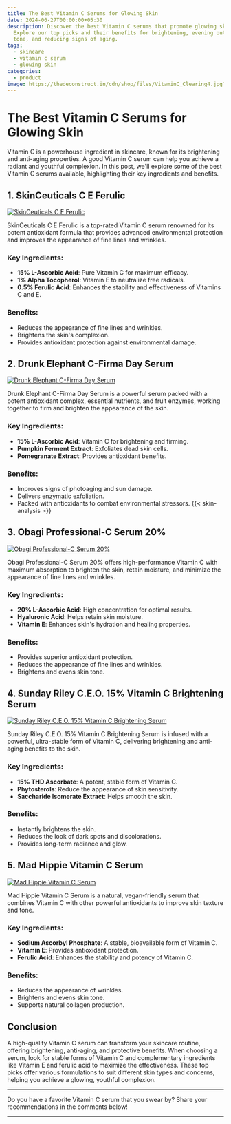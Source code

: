 ```yaml
---
title: The Best Vitamin C Serums for Glowing Skin
date: 2024-06-27T00:00:00+05:30
description: Discover the best Vitamin C serums that promote glowing skin.
  Explore our top picks and their benefits for brightening, evening out skin
  tone, and reducing signs of aging.
tags:
  - skincare
  - vitamin c serum
  - glowing skin
categories:
  - product
image: https://thedeconstruct.in/cdn/shop/files/VitaminC_Clearing4.jpg?v=1718347177&width=1500
---
```


# The Best Vitamin C Serums for Glowing Skin

Vitamin C is a powerhouse ingredient in skincare, known for its brightening and anti-aging properties. A good Vitamin C serum can help you achieve a radiant and youthful complexion. In this post, we'll explore some of the best Vitamin C serums available, highlighting their key ingredients and benefits.

## 1. **SkinCeuticals C E Ferulic**

[![SkinCeuticals C E Ferulic](https://i5.walmartimages.com/seo/Skinceuticals-C-E-Ferulic-Combination-Antioxidant-Treatment-15ml-0-5oz_893d71a2-31b5-4823-82e7-7ff4870e93b6.a4326ef357a5a5640e2e569c49bc8af2.jpeg?odnHeight=768&odnWidth=768&odnBg=FFFFFF)](https://www.walmart.com/ip/Skinceuticals-C-E-Ferulic-Combination-Antioxidant-Treatment-15ml-0-5oz/129933913)

SkinCeuticals C E Ferulic is a top-rated Vitamin C serum renowned for its potent antioxidant formula that provides advanced environmental protection and improves the appearance of fine lines and wrinkles.

### Key Ingredients:
- **15% L-Ascorbic Acid**: Pure Vitamin C for maximum efficacy.
- **1% Alpha Tocopherol**: Vitamin E to neutralize free radicals.
- **0.5% Ferulic Acid**: Enhances the stability and effectiveness of Vitamins C and E.

### Benefits:
- Reduces the appearance of fine lines and wrinkles.
- Brightens the skin's complexion.
- Provides antioxidant protection against environmental damage.

## 2. **Drunk Elephant C-Firma Day Serum**

[![Drunk Elephant C-Firma Day Serum](https://www.sephora.com/productimages/sku/s2464949-main-zoom.jpg?imwidth=315)](https://www.sephora.com/product/c-firma-day-serum-P400259)

Drunk Elephant C-Firma Day Serum is a powerful serum packed with a potent antioxidant complex, essential nutrients, and fruit enzymes, working together to firm and brighten the appearance of the skin.

### Key Ingredients:
- **15% L-Ascorbic Acid**: Vitamin C for brightening and firming.
- **Pumpkin Ferment Extract**: Exfoliates dead skin cells.
- **Pomegranate Extract**: Provides antioxidant benefits.

### Benefits:
- Improves signs of photoaging and sun damage.
- Delivers enzymatic exfoliation.
- Packed with antioxidants to combat environmental stressors.
 {{< skin-analysis >}}
## 3. **Obagi Professional-C Serum 20%**

[![Obagi Professional-C Serum 20%](https://i5.walmartimages.com/seo/Obagi-System-Professional-C-Vitamin-C-Serum-20-1-oz_91c892f2-44c6-4508-9894-02eec5f0d035.42e8ad6161c6837bee4b5057ef9b2786.jpeg?odnHeight=320&odnWidth=320&odnBg=FFFFFF)](https://www.walmart.com/c/kp/obagi-professional-c-serum)

Obagi Professional-C Serum 20% offers high-performance Vitamin C with maximum absorption to brighten the skin, retain moisture, and minimize the appearance of fine lines and wrinkles.

### Key Ingredients:
- **20% L-Ascorbic Acid**: High concentration for optimal results.
- **Hyaluronic Acid**: Helps retain skin moisture.
- **Vitamin E**: Enhances skin's hydration and healing properties.

### Benefits:
- Provides superior antioxidant protection.
- Reduces the appearance of fine lines and wrinkles.
- Brightens and evens skin tone.

## 4. **Sunday Riley C.E.O. 15% Vitamin C Brightening Serum**

[![Sunday Riley C.E.O. 15% Vitamin C Brightening Serum](https://cdn.fynd.com/v2/falling-surf-7c8bb8/fyprod/wrkr/products/pictures/item/free/original/sunday-riley/7016019/0/WEXFD4ioH5-1_Product_817494011661-Sunday-Riley-C_E_O_9e6fd9a32cf96b175396f11d3883fab1ef398368_1676527051.png)](https://sephora.in/product/sunday-riley-ceo-15-percent-vitamin-c-brightening-serum-v-30ml)

Sunday Riley C.E.O. 15% Vitamin C Brightening Serum is infused with a powerful, ultra-stable form of Vitamin C, delivering brightening and anti-aging benefits to the skin.

### Key Ingredients:
- **15% THD Ascorbate**: A potent, stable form of Vitamin C.
- **Phytosterols**: Reduce the appearance of skin sensitivity.
- **Saccharide Isomerate Extract**: Helps smooth the skin.

### Benefits:
- Instantly brightens the skin.
- Reduces the look of dark spots and discolorations.
- Provides long-term radiance and glow.

## 5. **Mad Hippie Vitamin C Serum**

[![Mad Hippie Vitamin C Serum](https://media.ulta.com/i/ulta/2530019?w=1080&h=1080&fmt=auto)](https://www.ulta.com/p/super-a-serum-xlsImpprod18731243)

Mad Hippie Vitamin C Serum is a natural, vegan-friendly serum that combines Vitamin C with other powerful antioxidants to improve skin texture and tone.

### Key Ingredients:
- **Sodium Ascorbyl Phosphate**: A stable, bioavailable form of Vitamin C.
- **Vitamin E**: Provides antioxidant protection.
- **Ferulic Acid**: Enhances the stability and potency of Vitamin C.

### Benefits:
- Reduces the appearance of wrinkles.
- Brightens and evens skin tone.
- Supports natural collagen production.

## Conclusion

A high-quality Vitamin C serum can transform your skincare routine, offering brightening, anti-aging, and protective benefits. When choosing a serum, look for stable forms of Vitamin C and complementary ingredients like Vitamin E and ferulic acid to maximize the effectiveness. These top picks offer various formulations to suit different skin types and concerns, helping you achieve a glowing, youthful complexion.

---

Do you have a favorite Vitamin C serum that you swear by? Share your recommendations in the comments below!

---
